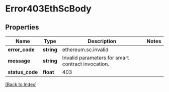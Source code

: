 # Error403EthScBody

## Properties

Name | Type | Description | Notes
------------ | ------------- | ------------- | -------------
**error_code** | **string** | ethereum.sc.invalid |
**message** | **string** | Invalid parameters for smart contract invocation. |
**status_code** | **float** | 403 |

[[Back to Index]](../index.md)
